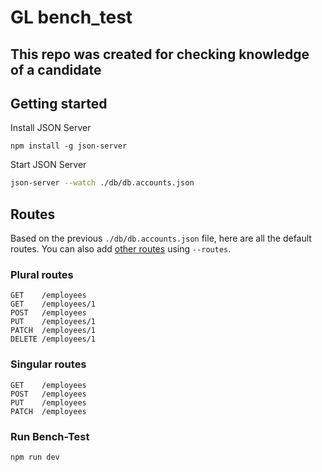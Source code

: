 # GL bench_test

## This repo was created for checking knowledge of a candidate

## Getting started

Install JSON Server

```
npm install -g json-server
```

Start JSON Server

```bash
json-server --watch ./db/db.accounts.json
```
## Routes

Based on the previous `./db/db.accounts.json` file, here are all the default routes. You can also add [other routes](#add-custom-routes) using `--routes`.

### Plural routes

```
GET    /employees
GET    /employees/1
POST   /employees
PUT    /employees/1
PATCH  /employees/1
DELETE /employees/1
```

### Singular routes

```
GET    /employees
POST   /employees
PUT    /employees
PATCH  /employees
```

### Run Bench-Test

```
npm run dev
```